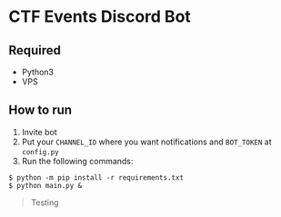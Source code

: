 # CTF Events Discord Bot

## Required
- Python3
- VPS

## How to run

1. Invite bot
2. Put your `CHANNEL_ID` where you want notifications and `BOT_TOKEN` at `config.py`
3. Run the following commands:
```
$ python -m pip install -r requirements.txt
$ python main.py &
```

> Testing
